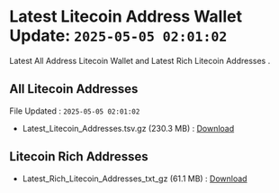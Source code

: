 # Latest Litecoin Address Wallet Update: `2025-05-05 02:01:02`

Latest All Address Litecoin Wallet and Latest Rich Litecoin Addresses .

## All Litecoin Addresses

File Updated : `2025-05-05 02:01:02`

- Latest_Litecoin_Addresses.tsv.gz (230.3 MB) : [Download](https://github.com/Pymmdrza/Rich-Address-Wallet/releases/tag/Litecoin)

## Litecoin Rich Addresses

- Latest_Rich_Litecoin_Addresses_txt_gz (61.1 MB) : [Download](https://github.com/Pymmdrza/Rich-Address-Wallet/releases/tag/Litecoin)
